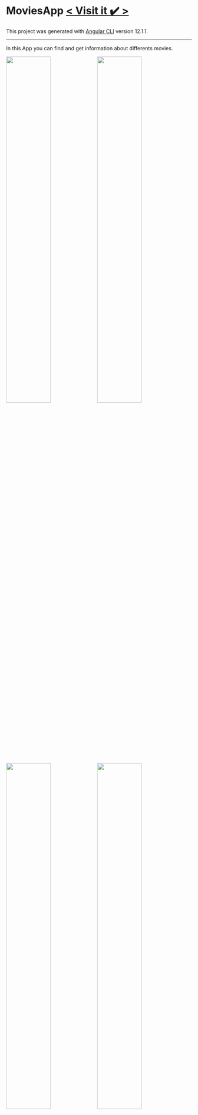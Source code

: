 # MoviesApp [< Visit it ✔️ >](https://sbs001.github.io/MoviesApp-Angular)

This project was generated with [Angular CLI](https://github.com/angular/angular-cli) version 12.1.1.
****

In this App you can find and get information about differents movies. 

<img src='https://user-images.githubusercontent.com/50562395/130162669-0b0b914a-9bac-4ccb-b7b1-8500cb67259f.png' width=49%><img src='https://user-images.githubusercontent.com/50562395/130162674-ebb237a3-b55f-4601-b5c4-0872a486a2b0.png' width=49%>
<img src='https://user-images.githubusercontent.com/50562395/130162679-986ff8b6-5afd-42d7-a891-4f760338ca05.png' width=49%><img src='https://user-images.githubusercontent.com/50562395/130162675-1819dea9-e86b-4f1b-a0e1-b954680a1f20.png' width=49%>

